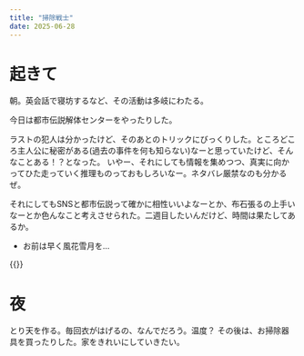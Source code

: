 ```yaml
---
title: "掃除戦士"
date: 2025-06-28
---
```


# 起きて
朝。英会話で寝坊するなど、その活動は多岐にわたる。

今日は都市伝説解体センターをやったりした。

ラストの犯人は分かったけど、そのあとのトリックにびっくりした。ところどころ主人公に秘密がある(過去の事件を何も知らない)なーと思っていたけど、そんなことある！？となった。
いやー、それにしても情報を集めつつ、真実に向かってひた走っていく推理ものっておもしろいなー。ネタバレ厳禁なのも分かるぜ。

それにしてもSNSと都市伝説って確かに相性いいよなーとか、布石張るの上手いなーとか色んなこと考えさせられた。二週目したいんだけど、時間は果たしてあるか。
- お前は早く風花雪月を...

{{<bluesky user="oino.li" id="3lsohjmepsp2h">}}


# 夜
とり天を作る。毎回衣がはげるの、なんでだろう。温度？
その後は、お掃除器具を買ったりした。家をきれいにしていきたい。